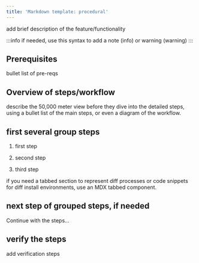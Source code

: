 ```yaml
---
title: 'Markdown template: procedural'
---
```


add brief description of the feature/functionality

:::info if needed, use this syntax to add a note (info) or warning (warning) :::

## Prerequisites

bullet list of pre-reqs

## Overview of steps/workflow

describe the 50,000 meter view before they dive into the detailed steps, using a bullet list of the main steps, or even
a diagram of the workflow.

## first several group steps

1. first step

2. second step

3. third step

if you need a tabbed section to represent diff processes or code snippets for diff install environments, use an MDX
tabbed component.

## next step of grouped steps, if needed

Continue with the steps...

## verify the steps

add verification steps
